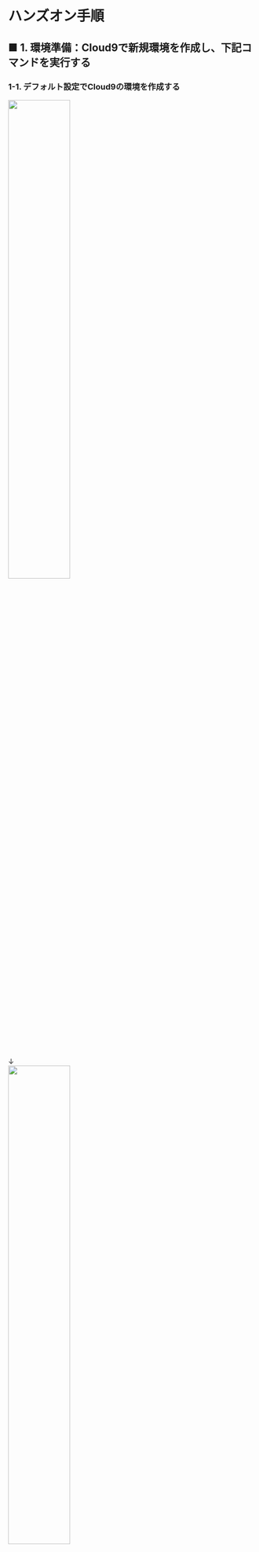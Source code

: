# ハンズオン手順

## ■ 1. 環境準備：Cloud9で新規環境を作成し、下記コマンドを実行する

### 1-1. デフォルト設定でCloud9の環境を作成する

<img src="./pr_image/cloud9_1.png" width=50%><br>
↓  
<img src="./pr_image/cloud9_2.png" width=50%><br>
↓  
<img src="./pr_image/cloud9_3.png" width=50%><br>
↓  
<img src="./pr_image/cloud9_4.png" width=50%><br>
↓  
<img src="./pr_image/cloud9_5.png" width=50%><br>
↓  
<img src="./pr_image/cloud9_6.png" width=50%><br>

### 1-2. 下記の初期化手順を実施する

```bash
git clone https://github.com/ryoishim/LINExAWSServerless.git
cd LINExAWSServerless
ls -l
sudo update-alternatives --config python ## python3.6を選択
sudo pip install boto3
```

## ■ 2. Rekognition環境構築

投稿された画像と、偉人の一致度を判定するための環境を構築します。  
今回は事前に登録されたデータセットとの一致度を判定する、 `Collection` 機能を利用します。  
https://docs.aws.amazon.com/ja_jp/rekognition/latest/dg/collections.html  
作成用のスクリプトを準備済みですので、下記の通り実行してみてください。  
また、余裕があれば各スクリプト内でどのような処理を実施しているか確認してみてください。

### 2-1. コレクション/S3バケット作成/オブジェクトアップロード

```bash
./00_init.sh
python 01_create_collection.py
python 02_describe_collection.py
python 03_create_bucket.py
./04_upload_object.sh
python 05_index_faces.py
```
### 2-2. (optional)テストしてみよう

該当のS3バケットにinput.jpgという名前でファイルをアップロードし、下記のコマンドを実行してみてください。

```bash
python 06_search_faces_by_image.py
```

下記のような標準出力が得られると、正しく動作しています。  
下記の例だと、mig_53.jpgが最も似ている画像で、その精度は28.14%と推定されています。

```bash
$ python 06_search_faces_by_image.py
Matching faces
FileKey:mig_53.jpg
FaceId:34dd53ad-a30f-4a01-af63-933332c3402f
Similarity: 28.14%
```
## ■ 3. DynamoDBテーブル構築

LINE Messaging APIから送信されるPayloadを保管するDynamoDBテーブルを作成します。

### 3-1. DynamoDBテーブル構築(LINE Table)

<img src="./pr_image/ddb_1.png" width=50%><br>
↓  
<img src="./pr_image/ddb_2.png" width=50%><br>
↓  
<img src="./pr_image/ddb_3.png" width=50%><br>

DynamoDBはテーブル名の大文字小文字を判定する仕様(CaseSensitive)であることにご注意ください

## ■ 4. Lambda Function作成

### 4-1. Lambda用IAMロール作成

LambdaからDynamoDBにアイテムをPutしたり、Rekognitionを呼び出したりする、また様々な機能を組み合わせる上で認可の仕組みが必要となります。  
AWSでは、IAMロールを使って実現することができます。  
今回は、Lambda Functionを作成する前に必要なIAMロールを作成します。

<img src="./pr_image/lambda_1.png" width=50%><br>
↓  
<img src="./pr_image/lambda_2.png" width=50%><br>
↓  
<img src="./pr_image/lambda_3.png" width=50%><br>
↓  
<img src="./pr_image/lambda_4.png" width=50%><br>
↓  
<img src="./pr_image/lambda_5.png" width=50%><br>

### 4-2. Lambda Function作成

さて、Lambda Function用のIAMロールが作成できたので、実際にLambda Functionを作成します。  
サンプルコードを、cloneされたリポジトリ内に格納されている `function.py` としてご提供しております。  
下記手順のとおり、 `Python3.6` 環境でLambda Functionを作成し、GUIウィンドウより該当のコードをLambdaに設定してください。

<img src="./pr_image/lambda_6.png" width=50%><br>
↓  
<img src="./pr_image/lambda_7.png" width=50%><br>
↓  
<img src="./pr_image/lambda_8.png" width=50%><br>
↓  
<img src="./pr_image/lambda_9.png" width=50%><br>

本来であれば、この時点でLambdaに対してSample Eventを与えてテストを実行しますが、本コードではLINEのAuthentication Tokenが必要となるため先に進みます。

## ■ 5. APIGateway作成

LINE Messaging APIからのリクエストをhttpsで受け付け、LambdaにプロキシするためのGatewayが必要となります。  
今回は、シンプルなPUTメソッドをもつAPIgatewayを作成します。

### 5-1. APIGateway作成

作成の流れは、 `API` -> `リソース(/sendimage/)` -> `メソッド(POST)` -> `デプロイ` となります。  
下記の手順に沿って作業してみましょう。

<img src="./pr_image/apigw_1.png" width=50%><br>
↓  
<img src="./pr_image/apigw_2.png" width=50%><br>
↓  
<img src="./pr_image/apigw_3.png" width=50%><br>
↓  
<img src="./pr_image/apigw_4.png" width=50%><br>
↓  
<img src="./pr_image/apigw_5.png" width=50%><br>
↓  
<img src="./pr_image/apigw_6.png" width=50%><br>
↓  
<img src="./pr_image/apigw_7.png" width=50%><br>
↓  
<img src="./pr_image/apigw_8.png" width=50%><br>
↓  
<img src="./pr_image/apigw_9.png" width=50%><br>

## ■ 6. LINE Messanging API設定

### 6-1. LINE Developers側設定

さて、ここまでくるとLINEとの統合を設定することができます。  
下記サイトにアクセスして、右上の `ログイン` ボタンより、ご自身のLINE IDを使ってアカウント作成/ログインしてみましょう。  
https://developers.line.biz/ja/

LINE Messaging APIは、プロバイダー作成 -> チャネル(ログイン/Messaging API/Clova)作成という流れで利用することができ、手順は非常に簡単です。  
プロバイダー名には任意の名前を設定してください。

<img src="./pr_image/line_1.png" width=50%><br>
↓  
<img src="./pr_image/line_2.png" width=50%><br>

アプリ名：AWSSample(など任意の文字列)  
アプリ説明：Rekognition Sample(など任意の文字列)  
大業種/小業種、メールアドレスを入力し、規約に同意して先に進みましょう。
  
作成したチャネルを選択すると、チャネルの設定画面に進みます。  
今回AWS上に作成した基盤と統合するためには、`チャネル基本設定` タブより、下記の3つを設定する必要があります。  

* アクセストークン
  * `再発行` ボタンより発行します。今回は有効期限に24時間を設定します。
* Webhook送信 
  * `編集` ボタン押下 -> `利用する` を選択 -> `更新` ボタンを押下 の順で設定します。
* Webhook URL ※SSLのみ対応 
  * 先ほどデプロイして発行されたAPIGatewayのURLを設定します。
  * 設定後、 `接続確認` ボタンを押下し、正しく動作するか確認するとよいでしょう。

<img src="./pr_image/line_3.png" width=50%><br>

### 6-2. Lambda側設定

これが最後の手順です。  
Lambdaを認証/認可するため、LINE Developers側で発行したアクセストークンをLambda側に設定する必要があります。  
先ほど作成したLambda Functionを開き、 `環境変数` ブロックを探してください。
下記画像の通り、  
変数名： `CHANNEL_ACCESS_TOKEN`  
変数値： `Bearer <LINE Developer's Access Token>`  
を設定してください。

<img src="./pr_image/lambda_token.png" width=50%><br>

## ■ (optional) 7. RekognitionのAPIを使ってより拡張してみよう

今回は事前に用意されたデータセットに対する偉人判定を実施しましたが、  
Rekognitionには他にも様々な機能が搭載されています。  
例えば、以下のようなことを簡単に実現することができます。

* 人物の表情判定をする方法は？
* 写真に写っている人数を数える方法は？
* 人物を有名人であるか判定する方法は？

LINEとAWSが提供するソリューションをうまく組み合わせて、さらなる拡張を考えてみましょう。  
**「可能性はアイデア次第で無限大です！」**
